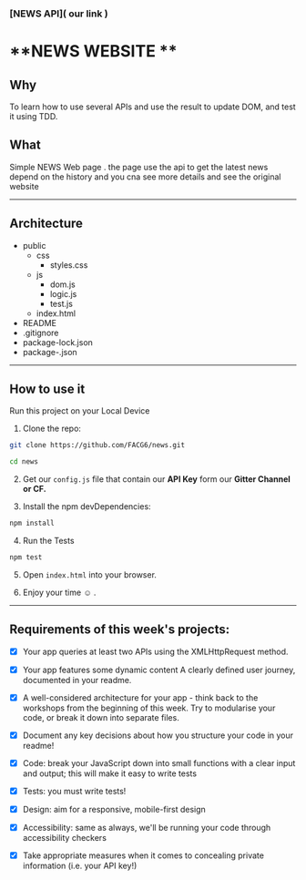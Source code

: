 ### **[NEWS API]( our link )**

# **NEWS WEBSITE **
## **Why**

To learn how to use several APIs and use the result to update DOM, and test it using TDD.

## **What**
Simple NEWS Web page . the page use the api to get the latest news depend on the history
and you cna see more details and see the original website 
___

## **Architecture**

* public
  * css
    * styles.css
  * js
    * dom.js
    * logic.js
    * test.js 
  * index.html
* README
* .gitignore 
* package-lock.json
* package-.json
---------
## **How to use it**

Run this project on your Local Device

1. Clone the repo:

```sh
git clone https://github.com/FACG6/news.git
```
```sh
cd news
```
2. Get our ```config.js``` file that contain our **API Key** form our **Gitter Channel or CF.**

3. Install the npm devDependencies:

```sh
npm install
```

4. Run the Tests
```sh
npm test
```
5. Open ```index.html``` into your browser.

6. Enjoy your time :relaxed: . 

---

## **Requirements of this week's projects:**

- [x] Your app queries at least two APIs using the XMLHttpRequest method.
- [x] Your app features some dynamic content
A clearly defined user journey, documented in your readme.

- [x] A well-considered architecture for your app - think back to the workshops from the beginning of this week. Try to modularise your code, or break it down into separate files.
- [x] Document any key decisions about how you structure your code in your readme!
- [x] Code: break your JavaScript down into small functions with a clear input and output; this will make it easy to write tests
- [x] Tests: you must write tests!
- [x] Design: aim for a responsive, mobile-first design
- [x] Accessibility: same as always, we'll be running your code through accessibility checkers
- [x] Take appropriate measures when it comes to concealing private information (i.e. your API key!)
